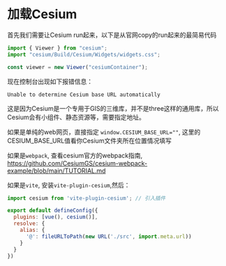 # 加载Cesium

首先我们需要让Cesium run起来，以下是从官网copy的run起来的最简易代码
```js
import { Viewer } from "cesium";
import "cesium/Build/Cesium/Widgets/widgets.css";

const viewer = new Viewer("cesiumContainer");
```

现在控制台出现如下报错信息：
```
Unable to determine Cesium base URL automatically
```

这是因为Cesium是一个专用于GIS的三维库，并不是three这样的通用库，所以Cesium会有小组件、静态资源等，需要指定地址。

如果是单纯的web网页，直接指定 `window.CESIUM_BASE_URL=""`, 这里的CESIUM_BASE_URL值看你Cesium文件夹所在位置情况填写

如果是`webpack`, 查看cesium官方的webpack指南, https://github.com/CesiumGS/cesium-webpack-example/blob/main/TUTORIAL.md

如果是`vite`, 安装`vite-plugin-cesium`,然后：
```js
import cesium from 'vite-plugin-cesium'; // 引入插件

export default defineConfig({
  plugins: [vue(), cesium()],
  resolve: {
    alias: {
      '@': fileURLToPath(new URL('./src', import.meta.url))
    }
  }
})
```